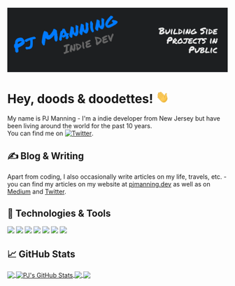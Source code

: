 [![Header](https://raw.githubusercontent.com/pjmanning/pjmanning/main/readme_header.png "Header")](https://pjmanning.dev/)

# Hey, doods & doodettes! <img src="https://raw.githubusercontent.com/pjmanning/pjmanning/main/wave.gif" width="30px">

My name is PJ Manning - I'm a indie developer from New Jersey but have been living around the world for the past 10 years. 
<br/>You can find me on [![Twitter][1.2]][1].

## &#x270d; Blog & Writing

Apart from coding, I also occasionally write articles on my life, travels, etc. - you can find my articles on my website at [pjmanning.dev](https://pjmanning.dev/) as well as on [Medium](https://medium.com/@pjmanning) and [Twitter](https://twitter.com/pj_manning).

## 🔧 Technologies & Tools
![](https://img.shields.io/badge/Code-JavaScript-informational?style=flat&logo=javascript&logoColor=white&color=2bbc8a)
![](https://img.shields.io/badge/Code-Vue-informational?style=flat&logo=vue.js&logoColor=white&color=2bbc8a)
![](https://img.shields.io/badge/Code-Nuxt-informational?style=flat&logo=nuxt.js&logoColor=white&color=2bbc8a)
![](https://img.shields.io/badge/Code-Tailwind-informational?style=flat&logo=tailwind&logoColor=white&color=2bbc8a)
![](https://img.shields.io/badge/Code-Swift-informational?style=flat&logo=swift&logoColor=white&color=2bbc8a)
![](https://img.shields.io/badge/Tools-XCode-informational?style=flat&logo=xcode&logoColor=white&color=2bbc8a)
![](https://img.shields.io/badge/Cloud-Firebase-informational?style=flat&logo=firebase&logoColor=white&color=2bbc8a)

## &#x1f4c8; GitHub Stats

<a href="https://github.com/pjmanning">
  <img align="center" src="https://github-readme-stats.vercel.app/api/top-langs/?username=pjmanning&hide=java,html&theme=algolia" />
</a>
<a href="https://github.com/pjmanning">
  <img align="center" src="https://github-readme-stats.vercel.app/api?username=pjmanning&show_icons=true&line_height=27&count_private=true&theme=algolia" alt="PJ's GitHub Stats" />
</a>

<a href="https://github.com/pjmanning/pjmanning-web">
  <img align="center" src="https://github-readme-stats.vercel.app/api/pin/?username=pjmanning&repo=pjmanning-web&theme=algolia" />
</a>


<a href="https://github.com/pjmanning/animali-web-app">
  <img align="center" src="https://github-readme-stats.vercel.app/api/pin/?username=pjmanning&repo=animali-web-app&theme=algolia" />
</a>    

<!-- links to social media icons -->

<!-- icons with padding -->

[1.1]: http://i.imgur.com/tXSoThF.png (twitter icon with padding)
[2.1]: http://i.imgur.com/0o48UoR.png (github icon with padding)

<!-- icons without padding -->

[1.2]: http://i.imgur.com/wWzX9uB.png (twitter icon without padding)
[2.2]: http://i.imgur.com/9I6NRUm.png (github icon without padding)

<!-- links to your social media accounts -->

[1]: https://twitter.com/pj_manning
[2]: https://github.com/pjmanning

<!-- Resources -->
<!-- Icons: https://simpleicons.org/ -->
<!-- GitHub Stats: https://github.com/anuraghazra/github-readme-stats -->
<!-- Emojis: https://emojipedia.org/emoji/ -->
<!-- HTML Emojis: https://www.fileformat.info/index.htm -->
<!-- Shields: https://shields.io/ -->
<!-- Awesome GitHub Profile README: https://github.com/abhisheknaiidu/awesome-github-profile-readme -->
<!-- Readme Design: https://github.com/MartinHeinz/MartinHeinz -->
